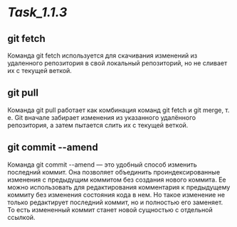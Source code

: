 # ***Task_1.1.3***

## **git fetch**  
Команда git fetch используется для скачивания изменений из удаленного репозитория в свой локальный репозиторий, но не сливает их с текущей веткой.

## **git pull**  
Команда git pull работает как комбинация команд git fetch и git merge, т. е. Git вначале забирает изменения из указанного удалённого репозитория, а затем пытается слить их с текущей веткой.

## **git commit --amend**
Команда git commit --amend — это удобный способ изменить последний коммит. Она позволяет объединить проиндексированные изменения с предыдущим коммитом без создания нового коммита. Ее можно использовать для редактирования комментария к предыдущему коммиту без изменения состояния кода в нем. Но такое изменение не только редактирует последний коммит, но и полностью его заменяет. То есть измененный коммит станет новой сущностью с отдельной ссылкой.

